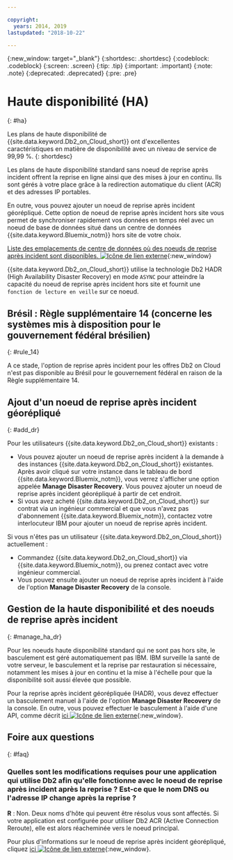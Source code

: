 ```yaml
---

copyright:
  years: 2014, 2019
lastupdated: "2018-10-22"

---
```


<!-- Attribute definitions --> 
{:new_window: target="_blank"}
{:shortdesc: .shortdesc}
{:codeblock: .codeblock}
{:screen: .screen}
{:tip: .tip}
{:important: .important}
{:note: .note}
{:deprecated: .deprecated}
{:pre: .pre}

# Haute disponibilité (HA)
{: #ha}

Les plans de haute disponibilité de {{site.data.keyword.Db2_on_Cloud_short}} ont d'excellentes caractéristiques en matière de disponibilité avec un niveau de service de 99,99 %. 
{: shortdesc}

Les plans de haute disponibilité standard sans noeud de reprise après incident offrent la reprise en ligne ainsi que des mises à jour en continu. Ils sont gérés à votre place grâce à la redirection automatique du client (ACR) et des adresses IP portables.

En outre, vous pouvez ajouter un noeud de reprise après incident géorépliqué. Cette option de noeud de reprise après incident hors site vous permet de synchroniser rapidement vos données en temps réel avec un noeud de base de données situé dans un centre de données {{site.data.keyword.Bluemix_notm}} hors site de votre choix. 

[Liste des emplacements de centre de données où des noeuds de reprise après incident sont disponibles. ![Icône de lien externe](../../icons/launch-glyph.svg "Icône de lien externe")](https://developer.ibm.com/answers/questions/366888/what-locations-cities-or-countries-is-dashdb-avail.html){:new_window}

{{site.data.keyword.Db2_on_Cloud_short}} utilise la technologie Db2 HADR (High Availability Disaster Recovery) en mode `ASYNC` pour atteindre la capacité du noeud de reprise après incident hors site et fournit une `fonction de lecture en veille` sur ce noeud.

## **Brésil : Règle supplémentaire 14** (concerne les systèmes mis à disposition pour le gouvernement fédéral brésilien)
{: #rule_14}

A ce stade, l'option de reprise après incident pour les offres Db2 on Cloud n'est pas disponible au Brésil pour le gouvernement fédéral en raison de la Règle supplémentaire 14.

## Ajout d'un noeud de reprise après incident géorépliqué
{: #add_dr}

Pour les utilisateurs {{site.data.keyword.Db2_on_Cloud_short}} existants :
 * Vous pouvez ajouter un noeud de reprise après incident à la demande à des instances {{site.data.keyword.Db2_on_Cloud_short}} existantes. Après avoir cliqué sur votre instance dans le tableau de bord {{site.data.keyword.Bluemix_notm}}, vous verrez s'afficher une option appelée **Manage Disaster Recovery**. Vous pouvez ajouter un noeud de reprise après incident géorépliqué à partir de cet endroit.
 * Si vous avez acheté {{site.data.keyword.Db2_on_Cloud_short}} sur contrat via un ingénieur commercial et que vous n'avez pas d'abonnement {{site.data.keyword.Bluemix_notm}}, contactez votre interlocuteur IBM pour ajouter un noeud de reprise après incident.

Si vous n'êtes pas un utilisateur {{site.data.keyword.Db2_on_Cloud_short}} actuellement :
 * Commandez {{site.data.keyword.Db2_on_Cloud_short}} via {{site.data.keyword.Bluemix_notm}}, ou prenez contact avec votre ingénieur commercial.
 * Vous pouvez ensuite ajouter un noeud de reprise après incident à l'aide de l'option **Manage Disaster Recovery** de la console.
<!--- Through the web console, you can also add a disaster recovery (DR) node located in a datacenter of your choice. -->

## Gestion de la haute disponibilité et des noeuds de reprise après incident
{: #manage_ha_dr}

Pour les noeuds haute disponibilité standard qui ne sont pas hors site, le basculement est géré automatiquement pas IBM. IBM surveille la santé de votre serveur, le basculement et la reprise par restauration si nécessaire, notamment les mises à jour en continu et la mise à l'échelle pour que la disponibilité soit aussi élevée que possible.

Pour la reprise après incident géorépliquée (HADR), vous devez effectuer un basculement manuel à l'aide de l'option **Manage Disaster Recovery** de la console. En outre, vous pouvez effectuer le basculement à l'aide d'une API, comme décrit [ici ![Icône de lien externe](../../icons/launch-glyph.svg "Icône de lien externe")](https://developer.ibm.com/answers/questions/457901/where-can-i-find-api-documentation-for-db2-on-clou.html){:new_window}.

## Foire aux questions
{: #faq}

### Quelles sont les modifications requises pour une application qui utilise Db2 afin qu'elle fonctionne avec le noeud de reprise après incident après la reprise ? Est-ce que le nom DNS ou l'adresse IP change après la reprise ?

**R** : Non. Deux noms d'hôte qui peuvent être résolus vous sont affectés. Si votre application est configurée pour utiliser Db2 ACR (Active Connection Reroute), elle est alors réacheminée vers le noeud principal.

Pour plus d'informations sur le noeud de reprise après incident géorépliqué, cliquez [ici ![Icône de lien externe](../../icons/launch-glyph.svg "Icône de lien externe")](https://developer.ibm.com/answers/questions/458385/frequently-asked-questions-for-db2-on-cloud-hadr-g.html){:new_window}.
